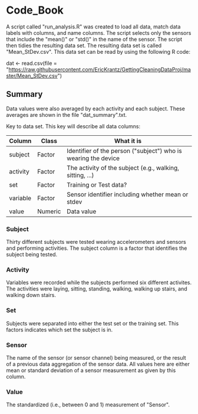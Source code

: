 # Code_Book

A script called "run_analysis.R" was created to load all data, match data labels with columns, and name columns. The script selects only the sensors that include the "mean()" or "std()" in the name of the sensor. The script then tidies the resulting data set. The resulting data set is called "Mean_StDev.csv". This data set can be read by using the following R code:

dat <- read.csv(file = "https://raw.githubusercontent.com/EricKrantz/GettingCleaningDataProj/master/Mean_StDev.csv")

## Summary
Data values were also averaged by each activity and each subject. These averages are shown in the file "dat_summary".txt. 


Key to data set. This key will describe all data columns:  

Column   | Class   | What it is
---------|---------|-----------
subject  | Factor  | Identifier of the person ("subject") who is wearing the device
activity | Factor  | The activity of the subject (e.g., walking, sitting, ...)
set      | Factor  | Training or Test data? 
variable   | Factor  | Sensor identifier including whether mean or stdev
value    | Numeric | Data value  


### Subject
Thirty different subjects were tested wearing accelerometers and sensors and performing activities. The subject column is a factor that identifies the subject being tested.

### Activity
Variables were recorded while the subjects performed six different activites. The activities were laying, sitting, standing, walking, walking up stairs, and walking down stairs.

### Set
Subjects were separated into either the test set or the training set. This factors indicates which set the subject is in.

### Sensor
The name of the sensor (or sensor channel) being measured, or the result of a previous data aggregation of the sensor data. All values here are either mean or standard deviation of a sensor measurement as given by this column.

### Value
The standardized (i.e., between 0 and 1) measurement of "Sensor".

